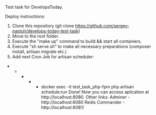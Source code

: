 Test task for DevelopsToday.

Deploy instructions:
1. Clone this repository (git clone https://github.com/sergey-pastuh/develops-today-test-task)
2. Move to the root folder.
3. Execute the "make up" command to build && start all containers.
4. Execute "sh serve.sh" to make all necessary preparations (composer install, artisan migrate etc.)
5. Add next Cron Job for artisan scheduler:
* * * * * docker exec -it test_task_php-fpm php artisan schedule:run
Done! Now you can access aplication at http://localhost:8080.
Other links:
Adminer - http://localhost:6080
Redis Commander - http://localhost:6081/